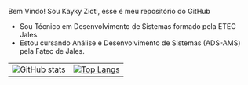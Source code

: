 Bem Vindo!
Sou Kayky Zioti, esse é meu repositório do GitHub
- Sou Técnico em Desenvolvimento de Sistemas formado pela ETEC Jales.
- Estou cursando Análise e Desenvolvimento de Sistemas (ADS-AMS) pela Fatec de Jales.
<table>
  <tr>
    <td><img src="https://github-readme-stats.vercel.app/api?username=kaykyOne&show_icons=true&theme=radical" alt="GitHub stats"></td>
    <td><a href="https://github.com/anuraghazra/github-readme-stats"><img src="https://github-readme-stats.vercel.app/api/top-langs/?username=kaykyOne&layout=donut-vertical&theme=radical" alt="Top Langs"></a></td>
  </tr>
</table>

